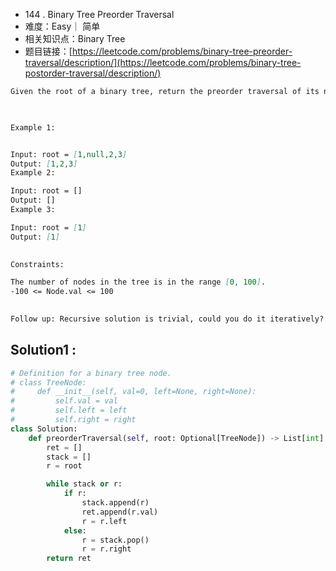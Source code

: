* 144 . Binary Tree Preorder Traversal
* 难度：Easy｜ 简单
* 相关知识点：Binary Tree
* 题目链接：[https://leetcode.com/problems/binary-tree-preorder-traversal/description/](https://leetcode.com/problems/binary-tree-postorder-traversal/description/)

```md
Given the root of a binary tree, return the preorder traversal of its nodes' values.

 

Example 1:


Input: root = [1,null,2,3]
Output: [1,2,3]
Example 2:

Input: root = []
Output: []
Example 3:

Input: root = [1]
Output: [1]
 

Constraints:

The number of nodes in the tree is in the range [0, 100].
-100 <= Node.val <= 100
 

Follow up: Recursive solution is trivial, could you do it iteratively?
```



## Solution1 : 
```python
# Definition for a binary tree node.
# class TreeNode:
#     def __init__(self, val=0, left=None, right=None):
#         self.val = val
#         self.left = left
#         self.right = right
class Solution:
    def preorderTraversal(self, root: Optional[TreeNode]) -> List[int]:
        ret = []
        stack = []
        r = root

        while stack or r:
            if r:
                stack.append(r)
                ret.append(r.val)
                r = r.left
            else:
                r = stack.pop()
                r = r.right
        return ret


        
```
